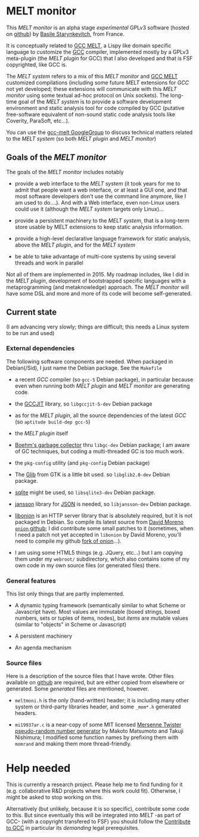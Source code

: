
# MELT monitor

This *MELT monitor* is an alpha stage *experimental* GPLv3 software (hosted on
[github](http://github.com/bstarynk/melt-monitor-2015))
by [Basile Starynkevitch](http://starynkevitch.net/Basile/), from France.

It is conceptually related to [GCC MELT](http://gcc-melt.org/), a
Lispy like domain specific language to customize the
[GCC](http://gcc.gnu.org/) compiler, implemented mostly by a GPLv3
meta-plugin (the *MELT plugin* for GCC) that I also developed and that
is FSF copyrighted, like GCC is.

The *MELT system* refers to a mix of this *MELT monitor* and
[GCC MELT](http://gcc-melt.org/) customized compilations (including
some future *MELT* extensions for *GCC* not yet developed; these
extensions will communicate with this *MELT monitor* using some
textual ad-hoc protocol on Unix sockets). The long-time goal of the
*MELT system* is to provide a software development environment and
static analysis tool for code compiled by GCC (putative free-software
equivalent of non-sound static code analysis tools like Coverity,
ParaSoft, etc...).

You can use the
[gcc-melt GoogleGroup](https://groups.google.com/forum/#!forum/gcc-melt)
to discuss technical matters related to the *MELT system* (so both
*MELT plugin* and *MELT monitor*)

## Goals of the *MELT monitor*

The goals of the *MELT monitor* includes notably

+ provide a web interface to the *MELT system* (it took years for me
  to admit that people want a web interface, or at least a GUI one,
  and that most software developers don't use the command line
  anymore, like I am used to do....). And with a Web interface, even
  non-Linux users could use it (although the *MELT system* targets
  only Linux)...

+ provide a persistent machinery to the *MELT system*, that is a
  long-term store usable by MELT extensions to keep static analysis
  information.

+ provide a high-level declarative language framework for static analysis,
  above the *MELT plugin*, and for the *MELT system*

+ be able to take advantage of multi-core systems by using several
  threads and work in parallel

Not all of them are implemented in 2015. My roadmap includes, like I
did in the *MELT plugin*, development of bootstrapped specific
languages with a metaprogramming (and metaknowledge) approach. The
*MELT monitor* will have some DSL and more and more of its code will
become self-generated.


## Current state

(I am advancing very slowly; things are difficult; this needs a Linux
system to be run and used)

### External dependencies

The following software components are needed. When packaged in
Debian(/Sid), I just name the Debian package. See the `Makefile`

+ a recent *GCC* compiler (so `gcc-5` Debian package), in particular
  because even when running both *MELT plugin* and *MELT monitor* are
  generating code.

+ the [GCCJIT](http://gcc.gnu.org/onlinedocs/jit/) library, so
  `libgccjit-5-dev` Debian package

+ as for the *MELT plugin*, all the source dependencies of the latest *GCC*
(so `aptitude build-dep gcc-5`)

+ the *MELT plugin* itself

+ [Boehm's garbage collector](http://www.hboehm.info/gc/) thru
`libgc-dev` Debian package; I am aware of GC techniques, but coding a
multi-threaded GC is too much work.

+ the `pkg-config` utility (and `pkg-config` Debian package)

+ The [Glib](http://developer.gnome.org/glib/stable/) from GTK is a
little bit used. so `libglib2.0-dev` Debian package.

+ [sqlite](http://sqlite.org/) might be used, so `libsqlite3-dev`
Debian package.

+ [jansson](http://www.digip.org/jansson/) library for
  [JSON](http://json.org/) is needed, so `libjansson-dev` Debian
  package.

+ [libonion](http://www.coralbits.com/libonion/) is an HTTP server
  library that is absolutely required, but it is not packaged in
  Debian. So compile its latest source from
  [David Moreno `onion` github](https://github.com/davidmoreno/onion);
  I did contribute some small patches to it (sometimes, when I need a
  patch not yet accepted in `libonion` by David Moreno, you'll need to
  compile my github
  [fork of onion](https://github.com/bstarynk/onion)...).

+ I am using some HTML5 things (e.g. JQuery, etc...) but I am copying
them under my `webroot/` subdirectory, which also contains some of my
own code in my own source files (or generated files) there.

### General features

This list only things that are partly implemented.

+ A dynamic typing framework (semantically similar to what Scheme or
Javascript have). Most values are immutable (boxed strings, boxed
numbers, sets or tuples of items, nodes), but *items* are mutable
values (similar to "objects" in Scheme or Javascript)

+ A persistent machinery

+ An agenda mechanism

### Source files

Here is a description of the source files that I have wrote. Other
files available on
[github](http://github.com/bstarynk/melt-monitor-2015) are required,
but are either copied from elsewhere or generated. Some *generated*
files are mentioned, however.

+ `meltmoni.h` is the only (hand-written) header; it is including many
other system or third-party libraries header, and some `_mom*.h`
generated headers.


+ `mi19937ar.c` is a near-copy of some MIT licensed
  [Mersenne Twister pseudo-random number generator](http://www.math.sci.hiroshima-u.ac.jp/~m-mat/MT/emt.html)
  by Makoto Matsumoto and Takuji Nishimura; I modified some function
  names by prefixing them with `momrand` and making them more
  thread-friendly.
  

# Help needed

This is currently a research project. Please help me to find funding
for it (e.g. collaborative R&D projects where this work could fit).
Otherwise, I might be asked to stop working on this.

Alternatively (but unlikely, because it is so specific), contribute
some code to this. But since eventually this will be integrated into
*MELT* -as part of GCC- (with a copyright transfered to FSF) you
should follow the
[Contribute to GCC](https://gcc.gnu.org/contribute.html) in particular
its *demanding* legal prerequisites.
